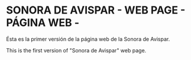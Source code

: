 # SONORA DE AVISPAR - WEB PAGE - PÁGINA WEB -

Ésta es la primer versión de la página web de la Sonora de Avispar.

This is the first version of "Sonora de Avispar" web page.